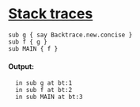 [1]: http://rosettacode.org/wiki/Stack_traces

# [Stack traces][1]

```perl6
sub g { say Backtrace.new.concise }
sub f { g }
sub MAIN { f }
```

#### Output:
```
  in sub g at bt:1
  in sub f at bt:2
  in sub MAIN at bt:3
```